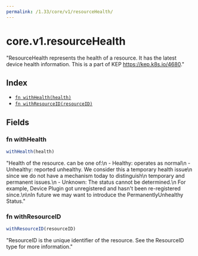 ```yaml
---
permalink: /1.33/core/v1/resourceHealth/
---
```


# core.v1.resourceHealth

"ResourceHealth represents the health of a resource. It has the latest device health information. This is a part of KEP https://kep.k8s.io/4680."

## Index

* [`fn withHealth(health)`](#fn-withhealth)
* [`fn withResourceID(resourceID)`](#fn-withresourceid)

## Fields

### fn withHealth

```ts
withHealth(health)
```

"Health of the resource. can be one of:\n - Healthy: operates as normal\n - Unhealthy: reported unhealthy. We consider this a temporary health issue\n              since we do not have a mechanism today to distinguish\n              temporary and permanent issues.\n - Unknown: The status cannot be determined.\n            For example, Device Plugin got unregistered and hasn't been re-registered since.\n\nIn future we may want to introduce the PermanentlyUnhealthy Status."

### fn withResourceID

```ts
withResourceID(resourceID)
```

"ResourceID is the unique identifier of the resource. See the ResourceID type for more information."